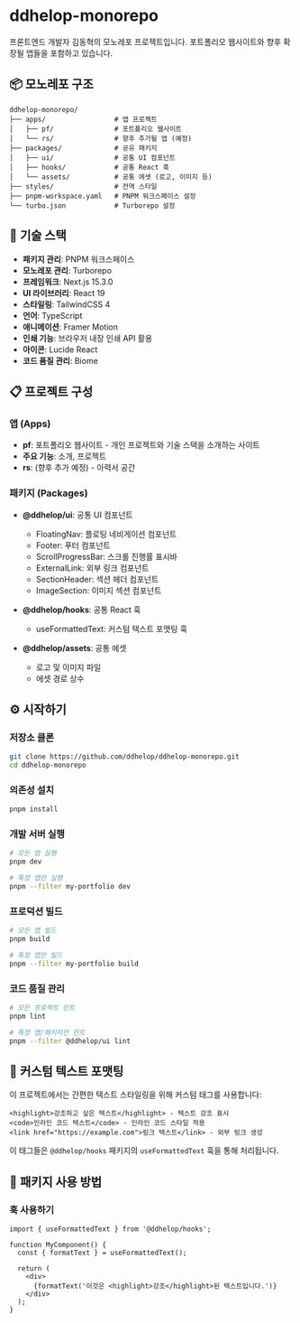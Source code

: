 # ddhelop-monorepo

프론트엔드 개발자 김동혁의 모노레포 프로젝트입니다. 포트폴리오 웹사이트와 향후 확장될 앱들을 포함하고 있습니다.

## 📦 모노레포 구조

```
ddhelop-monorepo/
├── apps/                 # 앱 프로젝트
│   ├── pf/               # 포트폴리오 웹사이트
│   └── rs/               # 향후 추가될 앱 (예정)
├── packages/             # 공유 패키지
│   ├── ui/               # 공통 UI 컴포넌트
│   ├── hooks/            # 공통 React 훅
│   └── assets/           # 공통 에셋 (로고, 이미지 등)
├── styles/               # 전역 스타일
├── pnpm-workspace.yaml   # PNPM 워크스페이스 설정
└── turbo.json            # Turborepo 설정
```

## 🔧 기술 스택

- **패키지 관리**: PNPM 워크스페이스
- **모노레포 관리**: Turborepo
- **프레임워크**: Next.js 15.3.0
- **UI 라이브러리**: React 19
- **스타일링**: TailwindCSS 4
- **언어**: TypeScript
- **애니메이션**: Framer Motion
- **인쇄 기능**: 브라우저 내장 인쇄 API 활용
- **아이콘**: Lucide React
- **코드 품질 관리**: Biome

## 📋 프로젝트 구성

### 앱 (Apps)

- **pf**: 포트폴리오 웹사이트 - 개인 프로젝트와 기술 스택을 소개하는 사이트
- **주요 기능**: 소개, 프로젝트
- **rs**: (향후 추가 예정) - 아력서 공간

### 패키지 (Packages)

- **@ddhelop/ui**: 공통 UI 컴포넌트

  - FloatingNav: 플로팅 네비게이션 컴포넌트
  - Footer: 푸터 컴포넌트
  - ScrollProgressBar: 스크롤 진행률 표시바
  - ExternalLink: 외부 링크 컴포넌트
  - SectionHeader: 섹션 헤더 컴포넌트
  - ImageSection: 이미지 섹션 컴포넌트

- **@ddhelop/hooks**: 공통 React 훅

  - useFormattedText: 커스텀 텍스트 포맷팅 훅

- **@ddhelop/assets**: 공통 에셋
  - 로고 및 이미지 파일
  - 에셋 경로 상수

## ⚙️ 시작하기

### 저장소 클론

```bash
git clone https://github.com/ddhelop/ddhelop-monorepo.git
cd ddhelop-monorepo
```

### 의존성 설치

```bash
pnpm install
```

### 개발 서버 실행

```bash
# 모든 앱 실행
pnpm dev

# 특정 앱만 실행
pnpm --filter my-portfolio dev
```

### 프로덕션 빌드

```bash
# 모든 앱 빌드
pnpm build

# 특정 앱만 빌드
pnpm --filter my-portfolio build
```

### 코드 품질 관리

```bash
# 모든 프로젝트 린트
pnpm lint

# 특정 앱/패키지만 린트
pnpm --filter @ddhelop/ui lint
```

## 📝 커스텀 텍스트 포맷팅

이 프로젝트에서는 간편한 텍스트 스타일링을 위해 커스텀 태그를 사용합니다:

```
<highlight>강조하고 싶은 텍스트</highlight> - 텍스트 강조 표시
<code>인라인 코드 텍스트</code> - 인라인 코드 스타일 적용
<link href="https://example.com">링크 텍스트</link> - 외부 링크 생성
```

이 태그들은 `@ddhelop/hooks` 패키지의 `useFormattedText` 훅을 통해 처리됩니다.

## 🧩 패키지 사용 방법

### 훅 사용하기

```tsx
import { useFormattedText } from '@ddhelop/hooks';

function MyComponent() {
  const { formatText } = useFormattedText();

  return (
    <div>
      {formatText('이것은 <highlight>강조</highlight>된 텍스트입니다.')}
    </div>
  );
}
```
